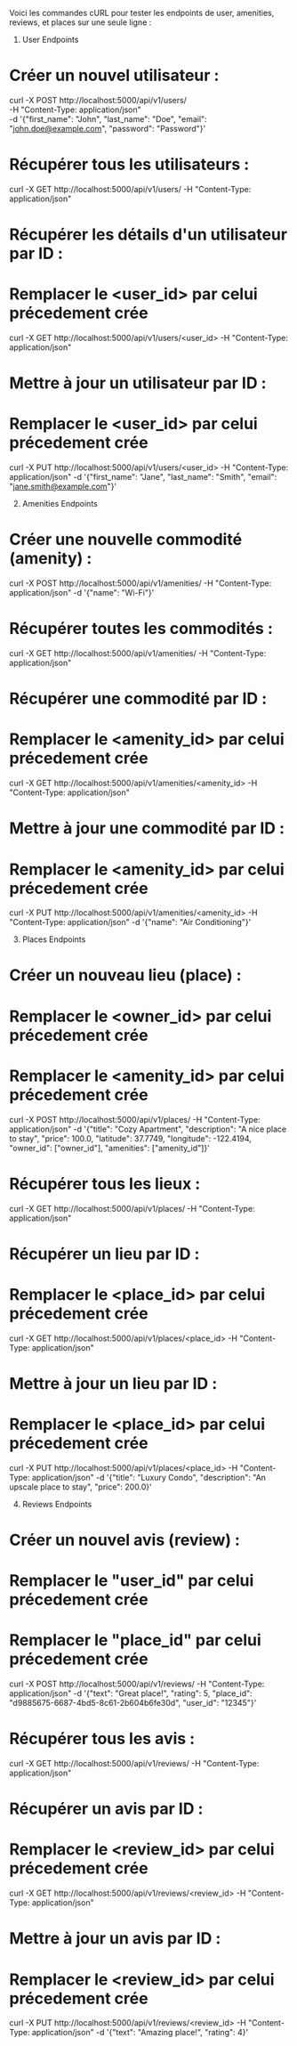 Voici les commandes cURL pour tester les endpoints de user, amenities, reviews, et places sur une seule ligne :

1. User Endpoints

# Créer un nouvel utilisateur :

curl -X POST http://localhost:5000/api/v1/users/ \
-H "Content-Type: application/json" \
-d '{"first_name": "John", "last_name": "Doe", "email": "john.doe@example.com", "password": "Password"}'


# Récupérer tous les utilisateurs :

curl -X GET http://localhost:5000/api/v1/users/ -H "Content-Type: application/json"

# Récupérer les détails d'un utilisateur par ID :
# Remplacer le <user_id> par celui précedement crée

curl -X GET http://localhost:5000/api/v1/users/<user_id> -H "Content-Type: application/json"

# Mettre à jour un utilisateur par ID :
# Remplacer le <user_id> par celui précedement crée

curl -X PUT http://localhost:5000/api/v1/users/<user_id> -H "Content-Type: application/json" -d '{"first_name": "Jane", "last_name": "Smith", "email": "jane.smith@example.com"}'

2. Amenities Endpoints

# Créer une nouvelle commodité (amenity) :

curl -X POST http://localhost:5000/api/v1/amenities/ -H "Content-Type: application/json" -d '{"name": "Wi-Fi"}'

# Récupérer toutes les commodités :

curl -X GET http://localhost:5000/api/v1/amenities/ -H "Content-Type: application/json"

# Récupérer une commodité par ID :
# Remplacer le <amenity_id> par celui précedement crée

curl -X GET http://localhost:5000/api/v1/amenities/<amenity_id> -H "Content-Type: application/json"

# Mettre à jour une commodité par ID :
# Remplacer le <amenity_id> par celui précedement crée

curl -X PUT http://localhost:5000/api/v1/amenities/<amenity_id> -H "Content-Type: application/json" -d '{"name": "Air Conditioning"}'

3. Places Endpoints

# Créer un nouveau lieu (place) :
# Remplacer le <owner_id> par celui précedement crée
# Remplacer le <amenity_id> par celui précedement crée

curl -X POST http://localhost:5000/api/v1/places/ -H "Content-Type: application/json" -d '{"title": "Cozy Apartment", "description": "A nice place to stay", "price": 100.0, "latitude": 37.7749, "longitude": -122.4194, "owner_id": ["owner_id"], "amenities": ["amenity_id"]}'

# Récupérer tous les lieux :

curl -X GET http://localhost:5000/api/v1/places/ -H "Content-Type: application/json"

# Récupérer un lieu par ID :
# Remplacer le <place_id> par celui précedement crée

curl -X GET http://localhost:5000/api/v1/places/<place_id> -H "Content-Type: application/json"

# Mettre à jour un lieu par ID :
# Remplacer le <place_id> par celui précedement crée

curl -X PUT http://localhost:5000/api/v1/places/<place_id> -H "Content-Type: application/json" -d '{"title": "Luxury Condo", "description": "An upscale place to stay", "price": 200.0}'

4. Reviews Endpoints

# Créer un nouvel avis (review) :
# Remplacer le "user_id" par celui précedement crée
# Remplacer le "place_id" par celui précedement crée

curl -X POST http://localhost:5000/api/v1/reviews/ -H "Content-Type: application/json" -d '{"text": "Great place!", "rating": 5, "place_id": "d9885675-6687-4bd5-8c61-2b604b6fe30d", "user_id": "12345"}'

# Récupérer tous les avis :

curl -X GET http://localhost:5000/api/v1/reviews/ -H "Content-Type: application/json"

# Récupérer un avis par ID :
# Remplacer le <review_id> par celui précedement crée

curl -X GET http://localhost:5000/api/v1/reviews/<review_id> -H "Content-Type: application/json"

# Mettre à jour un avis par ID :
# Remplacer le <review_id> par celui précedement crée

curl -X PUT http://localhost:5000/api/v1/reviews/<review_id> -H "Content-Type: application/json" -d '{"text": "Amazing place!", "rating": 4}'

